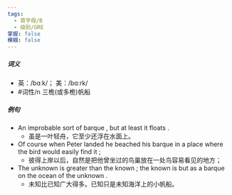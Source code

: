 ```yaml
---
tags:
  - 首字母/B
  - 级别/GRE
掌握: false
模糊: false
---
```

##### 词义
- 英：/bɑːk/； 美：/bɑːrk/
- #词性/n  三桅(或多桅)帆船
##### 例句
- An improbable sort of barque , but at least it floats .
	- 虽是一叶轻舟，它至少还浮在水面上。
- Of course when Peter landed he beached his barque in a place where the bird would easily find it ;
	- 彼得上岸以后，自然是把他曾坐过的鸟巢放在一处鸟容易看见的地方；
- The unknown is greater than the known ; the known is but as a barque on the ocean of the unknown .
	- 未知比已知广大得多。已知只是未知海洋上的小帆船。

